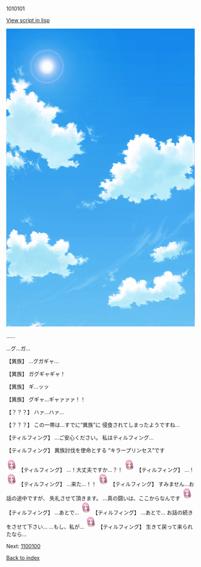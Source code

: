1010101

[View script in lisp](../scripts/1010101.txt)

![mov2_1.png](../images/backgrounds/mov2_1.png)

……

…グ…ガ…

【異族】
…グガギャ…

【異族】
ガグギャギャ！

【異族】
ギ…ッッ

【異族】
グギャ…ギャァァァ！！

【？？？】
ハァ…ハァ…

【？？？】
この一帯は…すでに“異族”に
侵食されてしまったようですね…

【ティルフィング】
…ご安心ください。
私はティルフィング…

【ティルフィング】
異族討伐を使命とする
“キラープリンセス”です

<img src="../images/units/101411.png" alt="101411.png" height="34"/>
【ティルフィング】
…！大丈夫ですか…？！

<img src="../images/units/101411.png" alt="101411.png" height="34"/>
【ティルフィング】
…！

<img src="../images/units/101411.png" alt="101411.png" height="34"/>
【ティルフィング】
…来た…！！

<img src="../images/units/101411.png" alt="101411.png" height="34"/>
【ティルフィング】
すみません…お話の途中ですが、
失礼させて頂きます。
…真の闘いは、ここからなんです

<img src="../images/units/101411.png" alt="101411.png" height="34"/>
【ティルフィング】
…あとで…

<img src="../images/units/101411.png" alt="101411.png" height="34"/>
【ティルフィング】
…あとで…
お話の続きをさせて下さい…
…もし、私が…

<img src="../images/units/101411.png" alt="101411.png" height="34"/>
【ティルフィング】
生きて戻って来られたなら…

Next: [1100100](1100100.md)

[Back to index](index.md)
